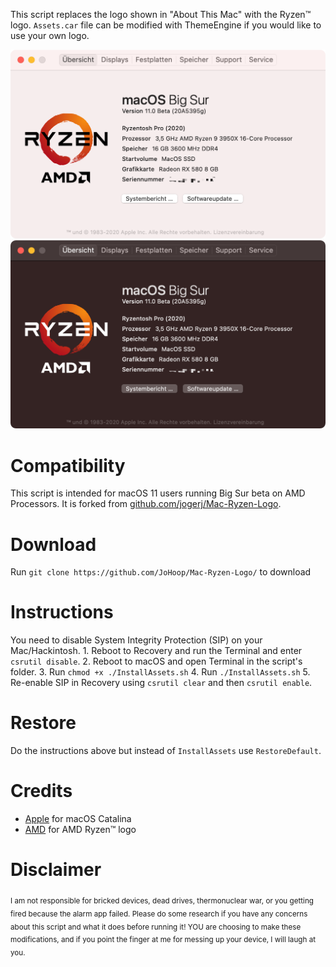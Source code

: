 This script replaces the logo shown in "About This Mac" with the Ryzen™ logo. `Assets.car` file can be modified with ThemeEngine if you would like to use your own logo.

![Light Screenshot](Demo/light.png?raw=true)
![Dark Screenshot](Demo/dark.png?raw=true)

# Compatibility

This script is intended for macOS 11 users running Big Sur beta on AMD Processors.
It is forked from [github.com/jogerj/Mac-Ryzen-Logo](https://github.com/jogerj/Mac-Ryzen-Logo).

# Download

Run `git clone https://github.com/JoHoop/Mac-Ryzen-Logo/` to download

# Instructions

You need to disable System Integrity Protection (SIP) on your Mac/Hackintosh. 1. Reboot to Recovery and run the Terminal and enter `csrutil disable`. 2. Reboot to macOS and open Terminal in the script's folder. 3. Run `chmod +x ./InstallAssets.sh` 4. Run `./InstallAssets.sh` 5. Re-enable SIP in Recovery using `csrutil clear` and then `csrutil enable`.

# Restore

Do the instructions above but instead of `InstallAssets` use `RestoreDefault`.

# Credits

-   [Apple](https://apple.com) for macOS Catalina
-   [AMD](https://amd.com) for AMD Ryzen™ logo

# Disclaimer

<sub>I am not responsible for bricked devices, dead drives, thermonuclear war, or you getting fired because the alarm app failed. Please do some research if you have any concerns about this script and what it does before running it! YOU are choosing to make these modifications, and if you point the finger at me for messing up your device, I will laugh at you.</sub>
